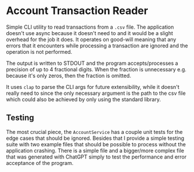 # Account Transaction Reader

Simple CLI utility to read transactions from a `.csv` file. The application doesn't use async because it doesn't need to and it would be a slight overhead for the job it does. It operates on good-will meaning that any errors that it encounters while processing a transaction are ignored and the operation is not performed.<br>

The output is written to STDOUT and the program accepts/processes a precision of up to 4 fractional digits. When the fraction is unnecessary e.g. because it's only zeros, then the fraction is omitted.<br>

It uses `clap` to parse the CLI args for future extensibility, while it doesn't really need to since the only necessary argument is the path to the csv file which could also be achieved by only using the standard library.

## Testing

The most crucial piece, the `AccountService` has a couple unit tests for the edge cases that should be ignored. Besides that I provide a simple testing suite with two example files that should be possible to process without the application crashing. There is a simple file and a bigger/more complex file that was generated with ChatGPT simply to test the performance and error acceptance of the program.
